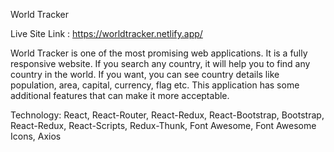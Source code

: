 
World Tracker

Live Site Link : https://worldtracker.netlify.app/


World Tracker is one of the most promising web applications. It is a fully responsive website. If you search any country, it will help you to find any country in the world. If you want, you can see country details like population, area, capital,  currency, flag etc. This application has some additional features that can make it more acceptable. 



Technology: React, React-Router, React-Redux, React-Bootstrap, Bootstrap, React-Redux, React-Scripts, Redux-Thunk, Font Awesome, Font Awesome Icons, Axios




